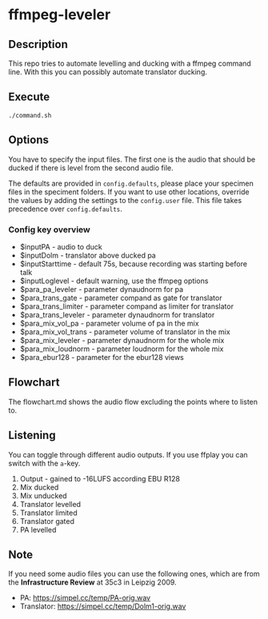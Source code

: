 # ffmpeg-leveler

## Description
This repo tries to automate levelling and ducking with a ffmpeg command line.
With this you can possibly automate translator ducking.

## Execute
`./command.sh`

## Options
You have to specify the input files. The first one is the audio that should be ducked if there is level from the second audio file.

The defaults are provided in `config.defaults`, please place your specimen files in the speciment folders. If you want to use other
locations, override the values by adding the settings to the `config.user` file. This file takes precedence over `config.defaults`.

### Config key overview

* $inputPA - audio to duck
* $inputDolm - translator above ducked pa
* $inputStarttime - default 75s, because recording was starting before talk
* $inputLoglevel - default warning, use the ffmpeg options
* $para_pa_leveler - parameter dynaudnorm for pa
* $para_trans_gate - parameter compand as gate for translator
* $para_trans_limiter - parameter compand as limiter for translator
* $para_trans_leveler - parameter dynaudnorm for translator
* $para_mix_vol_pa - parameter volume of pa in the mix
* $para_mix_vol_trans - parameter volume of translator in the mix
* $para_mix_leveler - parameter dynaudnorm for the whole mix
* $para_mix_loudnorm - parameter loudnorm for the whole mix
* $para_ebur128 - parameter for the ebur128 views


## Flowchart
The flowchart.md shows the audio flow excluding the points where to listen to.

## Listening
You can toggle through different audio outputs. If you use ffplay you can switch with the `a`-key.  
1. Output - gained to -16LUFS according EBU R128
2. Mix ducked
3. Mix unducked
4. Translator levelled
5. Translator limited
6. Translator gated
7. PA levelled

## Note
If you need some audio files you can use the following ones, which are from the __Infrastructure Review__ at 35c3 in Leipzig 2009.

* PA: https://simpel.cc/temp/PA-orig.wav
* Translator: https://simpel.cc/temp/Dolm1-orig.wav
